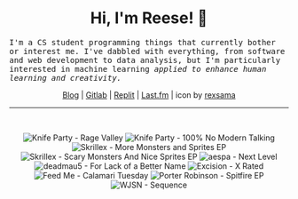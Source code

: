 <h1 align="center">Hi, I'm Reese! 👋</h1>

<p><samp>I'm a CS student programming things that currently bother or interest me. I've dabbled with everything, from software and web development to data analysis, but I'm particularly interested in machine learning <i>applied to enhance human learning and creativity.</i></p></samp>

<p align="center">
 <a href="https://renys.dev">Blog</a> | <a href="https://gitlab.com/renys">Gitlab</a> | <a href="https://replit.com/@renys">Replit</a> | <a href="https://last.fm/user/i-dle">Last.fm</a> | icon by <a href="https://deviantart.com/rexsama">rexsama</a>
</p>

<hr class="dotted">
<br>
<!-- lastfm -->
<p align="center"><img src="https://lastfm.freetls.fastly.net/i/u/64s/606b8690dc12476cb571057fc203ba5e.png" title="Knife Party - Rage Valley"> <img src="https://lastfm.freetls.fastly.net/i/u/64s/595369770497442cb0ba04b43cdf6b1a.png" title="Knife Party - 100% No Modern Talking"> <img src="https://lastfm.freetls.fastly.net/i/u/64s/51c91772cd944c129463afa2b5763eea.jpg" title="Skrillex - More Monsters and Sprites EP"> <img src="https://lastfm.freetls.fastly.net/i/u/64s/555a4df3e99348a3837dff625694f7f3.png" title="Skrillex - Scary Monsters And Nice Sprites EP"> <img src="https://lastfm.freetls.fastly.net/i/u/64s/dc9b7a0ed21655b53d9b28e12d05ce7e.jpg" title="aespa - Next Level"> <img src="https://lastfm.freetls.fastly.net/i/u/64s/8aefc5606df3460dc6f5e131398a93f3.jpg" title="deadmau5 - For Lack of a Better Name"> <img src="https://lastfm.freetls.fastly.net/i/u/64s/c448e192751c4ddf801283f5f5f542eb.jpg" title="Excision - X Rated"> <img src="https://lastfm.freetls.fastly.net/i/u/64s/97a85c926f5f4115c1fdbc4c4249ffe6.png" title="Feed Me - Calamari Tuesday"> <img src="https://lastfm.freetls.fastly.net/i/u/64s/00e5809342552bc75f432d5fe227926b.jpg" title="Porter Robinson - Spitfire EP"> <img src="https://lastfm.freetls.fastly.net/i/u/64s/00b3a4390cf0b68c8d40a7ccb74bb8ba.jpg" title="WJSN - Sequence"> </p>

